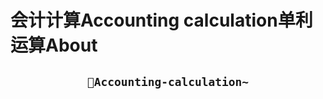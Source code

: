 # 会计计算Accounting calculation单利运算About
<h2 align="center"><code>🎉Accounting-calculation~</code></h2>
